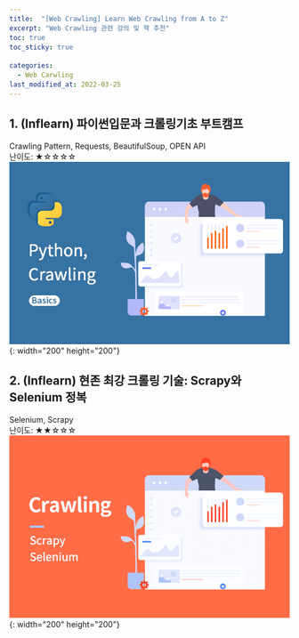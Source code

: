 ```yaml
---
title:  "[Web Crawling] Learn Web Crawling from A to Z"
excerpt: "Web Crawling 관련 강의 및 책 추천"
toc: true
toc_sticky: true

categories:
  - Web Carwling
last_modified_at: 2022-03-25
---
```



## 1. (Inflearn) 파이썬입문과 크롤링기초 부트캠프
  Crawling Pattern, Requests, BeautifulSoup, OPEN API <br>
  난이도: ★☆☆☆☆ <br>
  ![python_crawling1](/img/python_crawling1.png){: width="200" height="200"}
  <br>
 
## 2. (Inflearn) 현존 최강 크롤링 기술: Scrapy와 Selenium 정복
  Selenium, Scrapy <br>
  난이도: ★★☆☆☆ <br>
  ![python_crawling2](/img/python_crawling2.png){: width="200" height="200"}
  <br>
